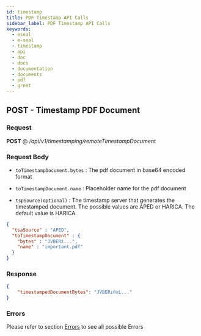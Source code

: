 ```yaml
---
id: timestamp
title: PDF Timestamp API Calls
sidebar_label: PDF Timestamp API Calls
keywords:
  - eseal
  - e-seal
  - timestamp
  - api
  - doc
  - docs
  - documentation
  - documents
  - pdf
  - grnet
---
```



## POST - Timestamp PDF Document

### Request

<b>POST</b> @ <i>/api/v1/timestamping/remoteTimestampDocument</i>

### Request Body

 - `toTimestampDocument.bytes` : The pdf document in base64 encoded format

 - `toTimestampDocument.name` : Placeholder name for the pdf document

 - `tspSource(optional)` : The timestamp server that generates the timestamped document. 
The possible values are APED or HARICA. The default value is HARICA.


```json
{
  "tsaSource" : "APED",
  "toTimestampDocument" : {
    "bytes" : "JVBERi...",
    "name" : "important.pdf"
  }
}
```

### Response

```json
{
    "timestampedDocumentBytes": "JVBERi0xL..."
}
```

### Errors
Please refer to section [Errors](errors.md) to see all possible Errors

